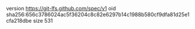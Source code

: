 version https://git-lfs.github.com/spec/v1
oid sha256:656c3786024ac5f36204c8c82e6297b14c1988b580cf9dfa81d25e1cfa218dbe
size 531
